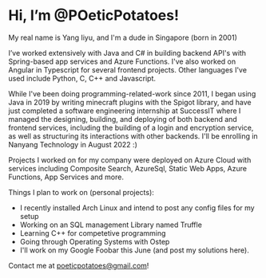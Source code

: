 # Hi, I’m @POeticPotatoes!
My real name is Yang Iiyu, and I'm a dude in Singapore (born in 2001)

I’ve worked extensively with Java and C# in building backend API's with Spring-based app services and Azure Functions. I've also worked on Angular in Typescript for several frontend projects. Other languages I've used include Python, C, C++ and Javascript.

While I've been doing programming-related-work since 2011, I began using Java in 2019 by writing minecraft plugins with the Spigot library, and have just completed a software engineering internship at SuccessIT where I managed the designing, building, and deploying of both backend and frontend services, including the building of a login and encryption service, as well as structuring its interactions with other backends. I'll be enrolling in Nanyang Technology in August 2022 :)

Projects I worked on for my company were deployed on Azure Cloud with services including Composite Search, AzureSql, Static Web Apps, Azure Functions, App Services and more.

Things I plan to work on (personal projects):
- I recently installed Arch Linux and intend to post any config files for my setup
- Working on an SQL management Library named Truffle
- Learning C++ for competetive programming
- Going through Operating Systems with Ostep
- I'll work on my Google Foobar this June (and post my solutions here).

Contact me at poeticpotatoes@gmail.com!

<!---
POeticPotatoes/POeticPotatoes is a ✨ special ✨ repository because its `README.md` (this file) appears on your GitHub profile.
You can click the Preview link to take a look at your changes.
--->
